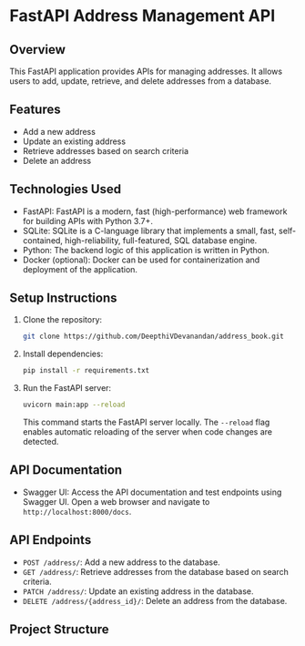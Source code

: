 # FastAPI Address Management API

## Overview

This FastAPI application provides APIs for managing addresses. It allows users to add, update, retrieve, and delete addresses from a database.

## Features

- Add a new address
- Update an existing address
- Retrieve addresses based on search criteria
- Delete an address

## Technologies Used

- FastAPI: FastAPI is a modern, fast (high-performance) web framework for building APIs with Python 3.7+.
- SQLite: SQLite is a C-language library that implements a small, fast, self-contained, high-reliability, full-featured, SQL database engine.
- Python: The backend logic of this application is written in Python.
- Docker (optional): Docker can be used for containerization and deployment of the application.

## Setup Instructions

1. Clone the repository:
   ```bash
   git clone https://github.com/DeepthiVDevanandan/address_book.git
   ```
2. Install dependencies:
   ```bash
   pip install -r requirements.txt
   ```
3. Run the FastAPI server:
   ```bash
   uvicorn main:app --reload
   ```
   This command starts the FastAPI server locally. The `--reload` flag enables automatic reloading of the server when code changes are detected.

## API Documentation

- Swagger UI: Access the API documentation and test endpoints using Swagger UI. Open a web browser and navigate to `http://localhost:8000/docs`.

## API Endpoints

- `POST /address/`: Add a new address to the database.
- `GET /address/`: Retrieve addresses from the database based on search criteria.
- `PATCH /address/`: Update an existing address in the database.
- `DELETE /address/{address_id}/`: Delete an address from the database.

## Project Structure
